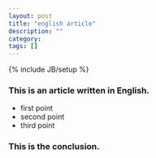 ```yaml
---
layout: post
title: "english article"
description: ""
category: 
tags: []
---
```

{% include JB/setup %}


### This is an article written in English.

-  first point
-  second point
-  third point

### This is the conclusion.

